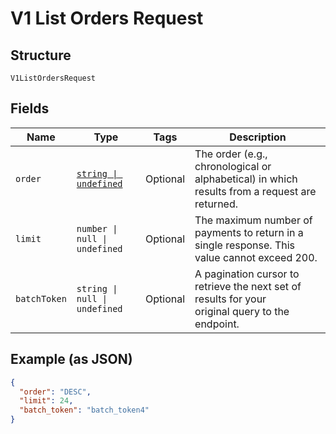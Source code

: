 <!-- Optimized: 2025-10-06 -->
<!-- RPM: 1.6.2.1.1.6.2.1_v1-list-orders-request_20251006 -->
<!-- Session: E2E RPM DNA Application -->
<!-- AOM: RND (Reggie & Dro) -->
<!-- COI: TECHNOLOGY -->
<!-- RPM: HIGH -->
<!-- ACTION: BUILD -->

# V1 List Orders Request

## Structure

`V1ListOrdersRequest`

## Fields

| Name | Type | Tags | Description |
|  --- | --- | --- | --- |
| `order` | [`string \| undefined`](../../doc/models/sort-order.md) | Optional | The order (e.g., chronological or alphabetical) in which results from a request are returned. |
| `limit` | `number \| null \| undefined` | Optional | The maximum number of payments to return in a single response. This value cannot exceed 200. |
| `batchToken` | `string \| null \| undefined` | Optional | A pagination cursor to retrieve the next set of results for your<br>original query to the endpoint. |

## Example (as JSON)

```json
{
  "order": "DESC",
  "limit": 24,
  "batch_token": "batch_token4"
}
```
